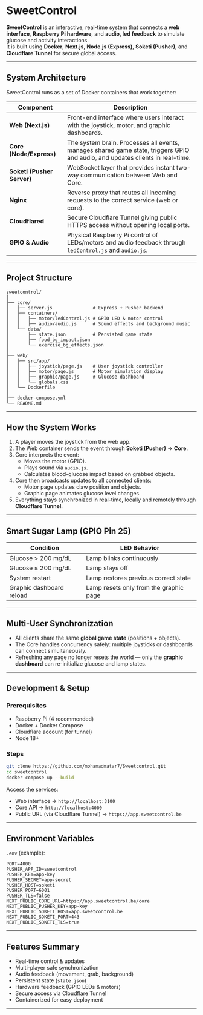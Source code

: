 # SweetControl

**SweetControl** is an interactive, real-time system that connects a **web interface**, **Raspberry Pi hardware**, and **audio, led feedback** to simulate glucose and activity interactions.  
It is built using **Docker**, **Next.js**, **Node.js (Express)**, **Soketi (Pusher)**, and **Cloudflare Tunnel** for secure global access.

---

## System Architecture

SweetControl runs as a set of Docker containers that work together:

| Component                  | Description                                                                                                                   |
| -------------------------- | ----------------------------------------------------------------------------------------------------------------------------- |
| **Web (Next.js)**          | Front-end interface where users interact with the joystick, motor, and graphic dashboards.                                    |
| **Core (Node/Express)**    | The system brain. Processes all events, manages shared game state, triggers GPIO and audio, and updates clients in real-time. |
| **Soketi (Pusher Server)** | WebSocket layer that provides instant two-way communication between Web and Core.                                             |
| **Nginx**                  | Reverse proxy that routes all incoming requests to the correct service (web or core).                                         |
| **Cloudflared**            | Secure Cloudflare Tunnel giving public HTTPS access without opening local ports.                                              |
| **GPIO & Audio**           | Physical Raspberry Pi control of LEDs/motors and audio feedback through `ledControl.js` and `audio.js`.                       |

---

## Project Structure

```
sweetcontrol/
│
├── core/
│   ├── server.js               # Express + Pusher backend
│   ├── containers/
│   │   ├── motor/ledControl.js # GPIO LED & motor control
│   │   ├── audio/audio.js      # Sound effects and background music
│   └── data/
│       ├── state.json          # Persisted game state
│       ├── food_bg_impact.json
│       └── exercise_bg_effects.json
│
├── web/
│   ├── src/app/
│   │   ├── joystick/page.js    # User joystick controller
│   │   ├── motor/page.js       # Motor simulation display
│   │   ├── graphic/page.js     # Glucose dashboard
│   │   └── globals.css
│   └── Dockerfile
│
├── docker-compose.yml
└── README.md
```

---

## How the System Works

1. A player moves the joystick from the web app.
2. The Web container sends the event through **Soketi (Pusher)** → **Core**.
3. Core interprets the event:
   - Moves the motor (GPIO).
   - Plays sound via `audio.js`.
   - Calculates blood-glucose impact based on grabbed objects.
4. Core then broadcasts updates to all connected clients:
   - Motor page updates claw position and objects.
   - Graphic page animates glucose level changes.
5. Everything stays synchronized in real-time, locally and remotely through **Cloudflare Tunnel**.

---

## Smart Sugar Lamp (GPIO Pin 25)

| Condition                | LED Behavior                           |
| ------------------------ | -------------------------------------- |
| Glucose > 200 mg/dL      | Lamp blinks continuously               |
| Glucose ≤ 200 mg/dL      | Lamp stays off                         |
| System restart           | Lamp restores previous correct state   |
| Graphic dashboard reload | Lamp resets only from the graphic page |

---

## Multi-User Synchronization

- All clients share the same **global game state** (positions + objects).
- The Core handles concurrency safely: multiple joysticks or dashboards can connect simultaneously.
- Refreshing any page no longer resets the world — only the **graphic dashboard** can re-initialize glucose and lamp states.

---

## Development & Setup

### Prerequisites

- Raspberry Pi (4 recommended)
- Docker + Docker Compose
- Cloudflare account (for tunnel)
- Node 18+

### Steps

```bash
git clone https://github.com/mohamadmatar7/Sweetcontrol.git
cd sweetcontrol
docker compose up --build
```

Access the services:

- Web interface → `http://localhost:3100`
- Core API → `http://localhost:4000`
- Public URL (via Cloudflare Tunnel) → `https://app.sweetcontrol.be`

---

## Environment Variables

`.env` (example):

```env
PORT=4000
PUSHER_APP_ID=sweetcontrol
PUSHER_KEY=app-key
PUSHER_SECRET=app-secret
PUSHER_HOST=soketi
PUSHER_PORT=6001
PUSHER_TLS=false
NEXT_PUBLIC_CORE_URL=https://app.sweetcontrol.be/core
NEXT_PUBLIC_PUSHER_KEY=app-key
NEXT_PUBLIC_SOKETI_HOST=app.sweetcontrol.be
NEXT_PUBLIC_SOKETI_PORT=443
NEXT_PUBLIC_SOKETI_TLS=true
```

---

## Features Summary

- Real-time control & updates
- Multi-player safe synchronization
- Audio feedback (movement, grab, background)
- Persistent state (`state.json`)
- Hardware feedback (GPIO LEDs & motors)
- Secure access via Cloudflare Tunnel
- Containerized for easy deployment

---
